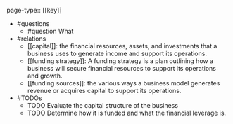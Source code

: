 page-type:: [[key]]
- #questions
	- #question What
- #relations
	- [[capital]]: the financial resources, assets, and investments that a business uses to generate income and support its operations.
	- [[funding strategy]]: A funding strategy is a plan outlining how a business will secure financial resources to support its operations and growth.
	- [[funding sources]]: the various ways a business model generates revenue or acquires capital to support its operations.
- #TODOs
	- TODO Evaluate the capital structure of the business
	- TODO  Determine how it is funded and what the financial leverage is.


